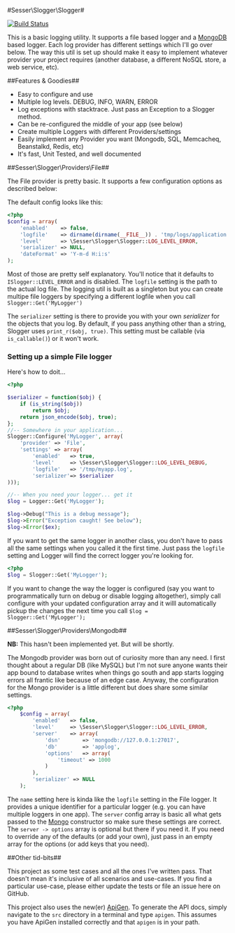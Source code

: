 #Sesser\Slogger\Slogger#

[![Build Status](https://secure.travis-ci.org/sesser/Slogger.png?branch=master)](http://travis-ci.org/sesser/Slogger)

This is a basic logging utility. It supports a file based logger and a [MongoDB](http://www.mongodb.org)
based logger. Each log provider has different settings which I'll go over below.
The way this util is set up should make it easy to implement whatever provider
your project requires (another database, a different NoSQL store, a web service, etc).

##Features & Goodies##

*	Easy to configure and use
*	Multiple log levels. DEBUG, INFO, WARN, ERROR
*	Log exceptions with stacktrace. Just pass an Exception to a Slogger method.
*	Can be re-configured the middle of your app (see below)
*	Create multiple Loggers with different Providers/settings
*	Easily implement any Provider you want (Mongodb, SQL, Memcacheq, Beanstalkd, Redis, etc)
*	It's fast, Unit Tested, and well documented

##Sesser\Slogger\Providers\File##

The File provider is pretty basic. It supports a few configuration options as
described below:

The default config looks like this:
	
```php
<?php
$config = array(
	'enabled'	 => false,
	'logfile'	 => dirname(dirname(__FILE__)) . 'tmp/logs/application.log',
	'level'		 => \Sesser\Slogger\Slogger::LOG_LEVEL_ERROR,
	'serializer' => NULL,
	'dateFormat' => 'Y-m-d H:i:s'
);
```

Most of those are pretty self explanatory. You'll notice that it defaults to `ISlogger::LEVEL_ERROR`
and is disabled. The `logfile` setting is the path to the actual log file. The logging
util is built as a singleton but you can create multipe file loggers by specifying
a different logfile when you call `Slogger::Get('MyLogger')`

The `serializer` setting is there to provide you with your own *serializer* for the 
objects that you log. By default, if you pass anything other than a string, Slogger
uses `print_r($obj, true)`. This setting must be callable (via `is_callable()`) or 
it won't work.

### Setting up a simple File logger ###

Here's how to doit...

```php
<?php

$serializer = function($obj) {
	if (is_string($obj))
		return $obj;
	return json_encode($obj, true);
};
//-- Somewhere in your application...
Slogger::Configure('MyLogger', array(
	'provider' => 'File',
	'settings' => array(
		'enabled' 	=> true,
		'level'		=> \Sesser\Slogger\Slogger::LOG_LEVEL_DEBUG,
		'logfile' 	=> '/tmp/myapp.log',
		'serializer'=> $serializer
)));

//-- When you need your logger... get it
$log = Logger::Get('MyLogger');

$log->Debug("This is a debug message");
$log->Error("Exception caught! See below");
$log->Error($ex);
```

If you want to get the same logger in another class, you don't have to pass all the same
settings when you called it the first time. Just pass the `logfile` setting and Logger
will find the correct logger you're looking for.

```php
<?php
$log = Slogger::Get('MyLogger');
```

If you want to change the way the logger is configured (say you want to programmatically 
turn on debug or disable logging altogether), simply call configure with your updated
configuration array and it willl automatically pickup the changes the next time you call
`$log = Slogger::Get('MyLogger');`

##Sesser\Slogger\Providers\Mongodb##

**NB:** This hasn't been implemented yet. But will be shortly.

The Mongodb provider was born out of curiosity more than any need. I first thought
about a regular DB (like MySQL) but I'm not sure anyone wants their app bound
to database writes when things go south and app starts logging errors all frantic
like because of an edge case. Anyway, the configuration for the Mongo provider
is a little different but does share some similar settings.

```php
<?php
	$config = array(
		'enabled'	=> false,
		'level'		=> \Sesser\Slogger\Slogger::LOG_LEVEL_ERROR,
		'server'	=> array(
			'dsn'		=> 'mongodb://127.0.0.1:27017',
			'db'		=> 'applog',
			'options'	=> array(
				'timeout' => 1000
			)
		),
		'serializer' => NULL
	);
```

The `name` setting here is kinda like the `logfile` setting in the File logger. It provides
a unique identifier for a particular logger (e.g. you can have multiple loggers in one app).
The `server` config array is basic all what gets passed to the [Mongo](http://us.php.net/manual/en/mongo.connecting.php)
constructor so make sure these settings are correct. The `server -> options` array is optional
but there if you need it. If you need to override any of the defaults (or add your own), just
pass in an empty array for the options (or add keys that you need).

##Other tid-bits##

This project as some test cases and all the ones I've written pass. That doesn't mean
it's inclusive of all scenarios and use-cases. If you find a particular use-case, please
either update the tests or file an issue here on GitHub.

This project also uses the new(er) [ApiGen](http://apigen.org/). To generate the API docs, simply
navigate to the `src` directory in a terminal and type `apigen`. This assumes
you have ApiGen installed correctly and that `apigen` is in your path.

